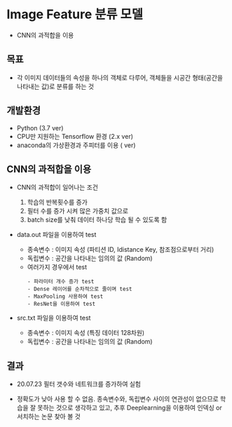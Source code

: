 # Image Feature 분류 모델

- CNN의 과적합을 이용

## 목표

- 각 이미지 데이터들의 속성을 하나의 객체로 다루어, 객체들을 시공간 형태(공간을 나타내는 값)로 분류를 하는 것

## 개발환경

- Python (3.7 ver)
- CPU만 지원하는 Tensorflow 환경 (2.x ver)
- anaconda의 가상환경과 주피터를 이용 ( ver)

## CNN의 과적합을 이용

- CNN의 과적합이 일어나는 조건
  1. 학습의 반복횟수를 증가
  2. 필터 수를 증가 시켜 많은 가중치 값으로
  3. batch size를 낮춰 데이터 하나당 학습 될 수 있도록 함

- data.out 파일을 이용하여 test
  - 종속변수 : 이미지 속성 (파티션 ID, Idistance Key, 참조점으로부터 거리)
  - 독립변수 : 공간을 나타내는 임의의 값 (Random)
  - 여러가지 경우에서 test
    ```
    - 파라미터 개수 증가 test
    - Dense 레이어를 순차적으로 줄이며 test
    - MaxPooling 사용하여 test
    - ResNet을 이용하여 test
    ```
    
- src.txt 파일을 이용하여 test
  - 종속변수 : 이미지 속성 (특징 데이터 128차원)
  - 독립변수 : 공간을 나타내는 임의의 값 (Random)
  
## 결과

- 20.07.23 필터 갯수와 네트워크를 증가하여 실험

- 정확도가 낮아 사용 할 수 없음. 종속변수와, 독립변수 사이의 연관성이 없으므로 학습을 잘 못하는 것으로 생각하고 있고, 추후 Deeplearning을 이용하여 인덱싱 or 서치하는 논문 찾아 볼 것
